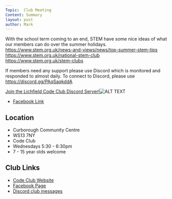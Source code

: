 ```yaml
---
Topic:  Club Meeting
Content: Summary
layout: post
author: Mark
---
```

With the school term coming to an end, STEM have some nice ideas of what our members can do over the summer holidays.
https://www.stem.org.uk/news-and-views/news/top-summer-stem-tips
https://www.stem.org.uk/national-stem-club
https://www.stem.org.uk/stem-clubs

If members need any support please use Discord which is monitored and responded to almost daily. To connect to Discord, please use https://discord.gg/PAqSaqkddA

[Join the Lichfield Code Club Discord Server!](https://l.facebook.com/l.php?u=https%3A%2F%2Fdiscord.gg%2FPAqSaqkddA&h=AT0FGy3cQNu1yrtraOZmpLWMhab4gEFdQem-PMZI2uKueSPSoEpyUyMG6T03pjW4Y2DfCNACbXbCvOwGF1z_9ijyqXEj50beH0bO8tTz9rFN3fJacgoVEOu2Y2IVdp5_&s=1)![ALT TEXT](https://external.fbhx6-1.fna.fbcdn.net/emg1/v/t13/13957814808962068580?url=https%3A%2F%2Fcdn.discordapp.com%2Ficons%2F752788181954461750%2Fffc72da0d75123f00019873ad95b9e43.jpg%3Fsize%3D256&fb_obo=1&utld=discordapp.com&stp=c0.5000x0.5000f_dst-emg0_p200x200_q75&ccb=13-1&oh=06_AbGIcl6VqTpIf00Bin7d_ToFUbcq_hCUJ6ZaI4zJTKO3zw&oe=65289D0C&_nc_sid=e609ca)

* [Facebook Link](https://www.facebook.com/1481985248595237/posts/3923839611076443/)

## Location

* Curborough Community Centre
* WS13 7NY
* Code Club
* Wednesdays 5:30 - 6:30pm
* 7 - 15 year olds welcome

## Club Links

* [Code Club Website](https://lichfield-code-club.github.io/)
* [Facebook Page](https://www.facebook.com/LichfieldCoders)
* [Discord club messages](https://discord.gg/szz6xGK)

